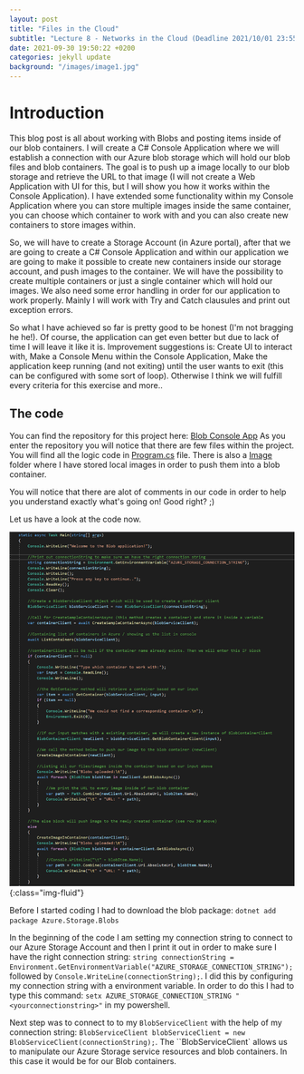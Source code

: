 ```yaml
---
layout: post
title: "Files in the Cloud"
subtitle: "Lecture 8 - Networks in the Cloud (Deadline 2021/10/01 23:55)"
date: 2021-09-30 19:50:22 +0200
categories: jekyll update
background: "/images/image1.jpg"
---
```


# Introduction

This blog post is all about working with Blobs and posting items inside of our blob containers. I will create a C# Console Application where we will establish a connection with our Azure blob storage which will hold our blob files and blob containers. The goal is to push up a image locally to our blob storage and retrieve the URL to that image (I will not create a Web Application with UI for this, but I will show you how it works within the Console Application). I have extended some functionality within my Console Application where you can store multiple images inside the same container, you can choose which container to work with and you can also create new containers to store images within.

So, we will have to create a Storage Account (in Azure portal), after that we are going to create a C# Console Application and within our application we are going to make it possible to create new containers inside our storage account, and push images to the container. We will have the possibility to create multiple containers or just a single container which will hold our images. We also need some error handling in order for our application to work properly. Mainly I will work with Try and Catch clausules and print out exception errors.

So what I have achieved so far is pretty good to be honest (I'm not bragging he he!). Of course, the application can get even better but due to lack of time I will leave it like it is. Improvement suggestions is: Create UI to interact with, Make a Console Menu within the Console Application, Make the application keep running (and not exiting) until the user wants to exit (this can be configured with some sort of loop). Otherwise I think we will fulfill every criteria for this exercise and more..

## The code

You can find the repository for this project here: [Blob Console App](https://github.com/Orhan92/BlobConsoleApp)
As you enter the repository you will notice that there are few files within the project. You will find all the logic code in [Program.cs](https://github.com/Orhan92/BlobConsoleApp/blob/master/Program.cs) file. There is also a [Image](https://github.com/Orhan92/BlobConsoleApp/tree/master/images) folder where I have stored local images in order to push them into a blob container.

You will notice that there are alot of comments in our code in order to help you understand exactly what's going on! Good right? ;)

Let us have a look at the code now.

![Main Method](/images/main.png){:class="img-fluid"}

Before I started coding I had to download the blob package: `dotnet add package Azure.Storage.Blobs`

In the beginning of the code I am setting my connection string to connect to our Azure Storage Account and then I print it out in order to make sure I have the right connection string: `string connectionString = Environment.GetEnvironmentVariable("AZURE_STORAGE_CONNECTION_STRING");` followed by `Console.WriteLine(connectionString);`. I did this by configuring my connection string with a environment variable. In order to do this I had to type this command: `setx AZURE_STORAGE_CONNECTION_STRING "<yourconnectionstring>"` in my powershell.

Next step was to connect to to my `BlobServiceClient` with the help of my connection string: `BlobServiceClient blobServiceClient = new BlobServiceClient(connectionString);`. The ``BlobServiceClient` allows us to manipulate our Azure Storage service resources and blob containers. In this case it would be for our Blob containers.
